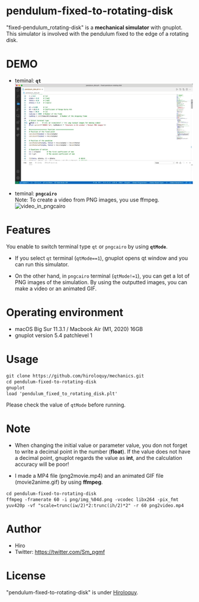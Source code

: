 # pendulum-fixed-to-rotating-disk
"fixed-pendulum_rotating-disk" is a **mechanical simulator** with gnuplot.
This simulator is involved with the pendulum fixed to the edge of a rotating disk.
 
# DEMO
- teminal: **`qt`**  
 ![simulator_in_qt](demo_qt.gif)

- teminal: **`pngcairo`**  
  Note: To create a video from PNG images, you use ffmpeg.  
![video_in_pngcairo](demo_pngcairo.gif)

# Features
You enable to switch terminal type `qt` or `pngcairo` by using **`qtMode`**.
- If you select `qt` terminal (`qtMode==1`), gnuplot opens qt window and you can run this simulator.

- On the other hand, in `pngcairo` terminal (`qtMode!=1`), you can get a lot of PNG images of the simulation.
By using the outputted images, you can make a video or an animated GIF.

# Operating environment
<!-- # Requirement -->
- macOS Big Sur 11.3.1 / Macbook Air (M1, 2020) 16GB
- gnuplot version 5.4 patchlevel 1

<!-- # Installation -->
 
# Usage
```
git clone https://github.com/hiroloquy/mechanics.git
cd pendulum-fixed-to-rotating-disk
gnuplot
load 'pendulum_fixed_to_rotating_disk.plt'
```
Please check the value of `qtMode` before running.
# Note
- When changing the initial value or parameter value, you don not forget to write a decimal point in the number (**float**). If the value does not have a decimal point, gnuplot regards the value as **int**, and the calculation accuracy will be poor!

- I made a MP4 file (png2movie.mp4) and an animated GIF file (movie2anime.gif) by using **ffmpeg**.

```
cd pendulum-fixed-to-rotating-disk
ffmpeg -framerate 60 -i png/img_%04d.png -vcodec libx264 -pix_fmt yuv420p -vf "scale=trunc(iw/2)*2:trunc(ih/2)*2" -r 60 png2video.mp4
```
 
# Author
* Hiro
* Twitter: https://twitter.com/Sm_pgmf
 
# License
"pendulum-fixed-to-rotating-disk" is under [Hiroloquy](https://hiroloquy.com/).
 
